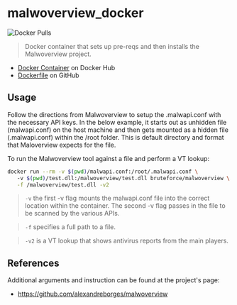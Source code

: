 # malwoverview_docker

![Docker Pulls](https://img.shields.io/docker/pulls/bruteforce/malwoverview.svg)

>Docker container that sets up pre-reqs and then installs the Malwoverview project.

- [Docker Container](https://hub.docker.com/r/bruteforce/malwoverview) on Docker Hub
- [Dockerfile](https://github.com/beerMT/malwoverview_docker/blob/main/malwoverview.Dockerfile) on GitHub

## Usage

Follow the directions from Malwoverview to setup the .malwapi.conf with the necessary API keys. In the below example, it starts out as unhidden file (malwapi.conf) on the host machine and then gets mounted as a hidden file (.malwapi.conf) within the /root folder. This is default directory and format that Maloverview expects for the file.

To run the Malwoverview tool against a file and perform a VT lookup:
```bash
docker run --rm -v $(pwd)/malwapi.conf:/root/.malwapi.conf \ 
   -v $(pwd)/test.dll:/malwoverview/test.dll bruteforce/malwoverview \
   -f /malwoverview/test.dll -v2
```
> `-v` the first -v flag mounts the malwapi.conf file into the correct location within the container. The second -v flag passes in the file to be  scanned by the various APIs.

> `-f` specifies a full path to a file.

> `-v2` is a VT lookup that shows antivirus reports from the main players.
 

## References

Additional arguments and instruction can be found at the project's page:
* https://github.com/alexandreborges/malwoverview
